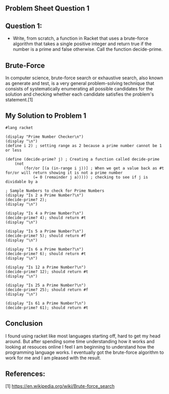 ## Problem Sheet Question 1

## Question 1:

* Write, from scratch, a function in Racket that uses a brute-force algorithm that takes a single positive integer and return true if the number is a prime and false otherwise. Call the function decide-prime.

## Brute-Force
In computer science, brute-force search or exhaustive search, also known as generate and test, is a very general problem-solving technique that consists of systematically enumerating all possible candidates for the solution and checking whether each candidate satisfies the problem's statement.[1]

## My Solution to Problem 1

```
#lang racket

(display "Prime Number Checker\n")
(display "\n")
(define i 2) ; setting range as 2 because a prime number cannot be 1 or less

(define (decide-prime? j) ; Creating a function called decide-prime
    (not
        (for/or [(a (in-range i j))] ; When we get a value back as #t for/or will return showing it is not a prime number
            (= 0 (remainder j a))))) ; checking to see if j is dividable by a

; Sample Numbers to check for Prime Numbers
(display "Is 2 a Prime Number?\n")
(decide-prime? 2);
(display "\n")

(display "Is 4 a Prime Number?\n")
(decide-prime? 4); should return #t
(display "\n")

(display "Is 5 a Prime Number?\n")
(decide-prime? 5); should return #f
(display "\n")

(display "Is 6 a Prime Number?\n")
(decide-prime? 6); should return #t
(display "\n")

(display "Is 12 a Prime Number?\n")
(decide-prime? 12); should return #t
(display "\n")

(display "Is 25 a Prime Number?\n")
(decide-prime? 25); should return #f
(display "\n")

(display "Is 61 a Prime Number?\n")
(decide-prime? 61); should return #t
```

## Conclusion
I found using racket like most languages starting off, hard to get my head around. But after spending some time understanding how it works and looking at resouces online I feel I am beginning to understand how the programming language works. I eventually got the brute-force algorithm to work for me and I am pleased with the result.


## References:

[1] https://en.wikipedia.org/wiki/Brute-force_search